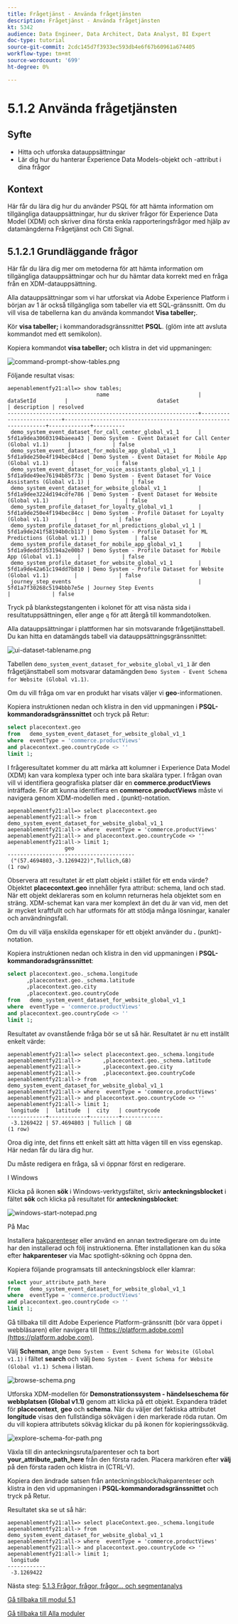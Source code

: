 ```yaml
---
title: Frågetjänst - Använda frågetjänsten
description: Frågetjänst - Använda frågetjänsten
kt: 5342
audience: Data Engineer, Data Architect, Data Analyst, BI Expert
doc-type: tutorial
source-git-commit: 2cdc145d7f3933ec593db4e6f67b60961a674405
workflow-type: tm+mt
source-wordcount: '699'
ht-degree: 0%

---
```


# 5.1.2 Använda frågetjänsten

## Syfte

- Hitta och utforska datauppsättningar
- Lär dig hur du hanterar Experience Data Models-objekt och -attribut i dina frågor

## Kontext

Här får du lära dig hur du använder PSQL för att hämta information om tillgängliga datauppsättningar, hur du skriver frågor för Experience Data Model (XDM) och skriver dina första enkla rapporteringsfrågor med hjälp av datamängderna Frågetjänst och Citi Signal.

## 5.1.2.1 Grundläggande frågor

Här får du lära dig mer om metoderna för att hämta information om tillgängliga datauppsättningar och hur du hämtar data korrekt med en fråga från en XDM-datauppsättning.

Alla datauppsättningar som vi har utforskat via Adobe Experience Platform i början av 1 är också tillgängliga som tabeller via ett SQL-gränssnitt. Om du vill visa de tabellerna kan du använda kommandot **Visa tabeller;**.

Kör **visa tabeller;** i kommandoradsgränssnittet **PSQL**. (glöm inte att avsluta kommandot med ett semikolon).

Kopiera kommandot **visa tabeller;** och klistra in det vid uppmaningen:

![command-prompt-show-tables.png](./images/command-prompt-show-tables.png)

Följande resultat visas:

```text
aepenablementfy21:all=> show tables;
                            name                            |        dataSetId         |                            dataSet                             | description | resolved 
------------------------------------------------------------+--------------------------+----------------------------------------------------------------+-------------+----------
 demo_system_event_dataset_for_call_center_global_v1_1      | 5fd1a9dea30603194baeea43 | Demo System - Event Dataset for Call Center (Global v1.1)      |             | false
 demo_system_event_dataset_for_mobile_app_global_v1_1       | 5fd1a9de250e4f194bec84cd | Demo System - Event Dataset for Mobile App (Global v1.1)       |             | false
 demo_system_event_dataset_for_voice_assistants_global_v1_1 | 5fd1a9de49ee76194b85f73c | Demo System - Event Dataset for Voice Assistants (Global v1.1) |             | false
 demo_system_event_dataset_for_website_global_v1_1          | 5fd1a9dee3224d194cdfe786 | Demo System - Event Dataset for Website (Global v1.1)          |             | false
 demo_system_profile_dataset_for_loyalty_global_v1_1        | 5fd1a9de250e4f194bec84cc | Demo System - Profile Dataset for Loyalty (Global v1.1)        |             | false
 demo_system_profile_dataset_for_ml_predictions_global_v1_1 | 5fd1a9de241f58194b0cb117 | Demo System - Profile Dataset for ML Predictions (Global v1.1) |             | false
 demo_system_profile_dataset_for_mobile_app_global_v1_1     | 5fd1a9deddf353194a2e00b7 | Demo System - Profile Dataset for Mobile App (Global v1.1)     |             | false
 demo_system_profile_dataset_for_website_global_v1_1        | 5fd1a9de42a61c194dd7b810 | Demo System - Profile Dataset for Website (Global v1.1)        |             | false
 journey_step_events                                        | 5fd1a7f30268c5194bbb7e5e | Journey Step Events                                            |             | false
```

Tryck på blankstegstangenten i kolonet för att visa nästa sida i resultatuppsättningen, eller ange `q` för att återgå till kommandotolken.

Alla datauppsättningar i plattformen har sin motsvarande frågetjänsttabell. Du kan hitta en datamängds tabell via datauppsättningsgränssnittet:

![ui-dataset-tablename.png](./images/ui-dataset-tablename.png)

Tabellen `demo_system_event_dataset_for_website_global_v1_1` är den frågetjänsttabell som motsvarar datamängden `Demo System - Event Schema for Website (Global v1.1)`.

Om du vill fråga om var en produkt har visats väljer vi **geo**-informationen.

Kopiera instruktionen nedan och klistra in den vid uppmaningen i **PSQL-kommandoradsgränssnittet** och tryck på Retur:

```sql
select placecontext.geo
from   demo_system_event_dataset_for_website_global_v1_1
where  eventType = 'commerce.productViews'
and placecontext.geo.countryCode <> ''
limit 1;
```

I frågeresultatet kommer du att märka att kolumner i Experience Data Model (XDM) kan vara komplexa typer och inte bara skalära typer. I frågan ovan vill vi identifiera geografiska platser där en **commerce.productViews** inträffade. För att kunna identifiera en **commerce.productViews** måste vi navigera genom XDM-modellen med **.** (punkt)-notation.

```text
aepenablementfy21:all=> select placecontext.geo
aepenablementfy21:all-> from   demo_system_event_dataset_for_website_global_v1_1
aepenablementfy21:all-> where  eventType = 'commerce.productViews'
aepenablementfy21:all-> and placecontext.geo.countryCode <> ''
aepenablementfy21:all-> limit 1;
                  geo                   
----------------------------------------
 ("(57.4694803,-3.1269422)",Tullich,GB)
(1 row)
```

Observera att resultatet är ett platt objekt i stället för ett enda värde? Objektet **placecontext.geo** innehåller fyra attribut: schema, land och stad. När ett objekt deklareras som en kolumn returneras hela objektet som en sträng. XDM-schemat kan vara mer komplext än det du är van vid, men det är mycket kraftfullt och har utformats för att stödja många lösningar, kanaler och användningsfall.

Om du vill välja enskilda egenskaper för ett objekt använder du **.** (punkt)-notation.

Kopiera instruktionen nedan och klistra in den vid uppmaningen i **PSQL-kommandoradsgränssnittet**:

```sql
select placecontext.geo._schema.longitude
      ,placecontext.geo._schema.latitude
      ,placecontext.geo.city
      ,placecontext.geo.countryCode
from   demo_system_event_dataset_for_website_global_v1_1
where  eventType = 'commerce.productViews'
and placecontext.geo.countryCode <> ''
limit 1;
```

Resultatet av ovanstående fråga bör se ut så här.
Resultatet är nu ett inställt enkelt värde:

```text
aepenablementfy21:all=> select placecontext.geo._schema.longitude
aepenablementfy21:all->       ,placecontext.geo._schema.latitude
aepenablementfy21:all->       ,placecontext.geo.city
aepenablementfy21:all->       ,placecontext.geo.countryCode
aepenablementfy21:all-> from   demo_system_event_dataset_for_website_global_v1_1
aepenablementfy21:all-> where  eventType = 'commerce.productViews'
aepenablementfy21:all-> and placecontext.geo.countryCode <> ''
aepenablementfy21:all-> limit 1;
 longitude  |  latitude  |  city   | countrycode 
------------+------------+---------+-------------
 -3.1269422 | 57.4694803 | Tullich | GB
(1 row)
```

Oroa dig inte, det finns ett enkelt sätt att hitta vägen till en viss egenskap. Här nedan får du lära dig hur.

Du måste redigera en fråga, så vi öppnar först en redigerare.

I Windows

Klicka på ikonen **sök** i Windows-verktygsfältet, skriv **anteckningsblocket** i fältet **sök** och klicka på resultatet för **anteckningsblocket**:

![windows-start-notepad.png](./images/windows-start-notepad.png)

På Mac

Installera [hakparenteser](https://github.com/adobe/brackets/releases/download/release-1.14/Brackets.Release.1.14.dmg) eller använd en annan textredigerare om du inte har den installerad och följ instruktionerna. Efter installationen kan du söka efter **hakparenteser** via Mac spotlight-sökning och öppna den.

Kopiera följande programsats till anteckningsblock eller klamrar:

```sql
select your_attribute_path_here
from   demo_system_event_dataset_for_website_global_v1_1
where  eventType = 'commerce.productViews'
and placecontext.geo.countryCode <> ''
limit 1;
```

Gå tillbaka till ditt Adobe Experience Platform-gränssnitt (bör vara öppet i webbläsaren) eller navigera till [https://platform.adobe.com](https://platform.adobe.com).

Välj **Scheman**, ange `Demo System - Event Schema for Website (Global v1.1)` i fältet **search** och välj `Demo System - Event Schema for Website (Global v1.1) Schema` i listan.

![browse-schema.png](./images/browse-schema.png)

Utforska XDM-modellen för **Demonstrationssystem - händelseschema för webbplatsen (Global v1.1)** genom att klicka på ett objekt. Expandera trädet för **placecontext**, **geo** och **schema**. När du väljer det faktiska attributet **longitude** visas den fullständiga sökvägen i den markerade röda rutan. Om du vill kopiera attributets sökväg klickar du på ikonen för kopieringssökväg.

![explore-schema-for-path.png](./images/explore-schema-for-path.png)

Växla till din anteckningsruta/parenteser och ta bort **your_attribute_path_here** från den första raden. Placera markören efter **välj** på den första raden och klistra in (CTRL-V).

Kopiera den ändrade satsen från anteckningsblock/hakparenteser och klistra in den vid uppmaningen i **PSQL-kommandoradsgränssnittet** och tryck på Retur.

Resultatet ska se ut så här:

```text
aepenablementfy21:all=> select placeContext.geo._schema.longitude
aepenablementfy21:all-> from   demo_system_event_dataset_for_website_global_v1_1
aepenablementfy21:all-> where  eventType = 'commerce.productViews'
aepenablementfy21:all-> and placecontext.geo.countryCode <> ''
aepenablementfy21:all-> limit 1;
 longitude  
------------
 -3.1269422
```

Nästa steg: [5.1.3 Frågor, frågor, frågor... och segmentanalys](./ex3.md)

[Gå tillbaka till modul 5.1](./query-service.md)

[Gå tillbaka till Alla moduler](../../../overview.md)
